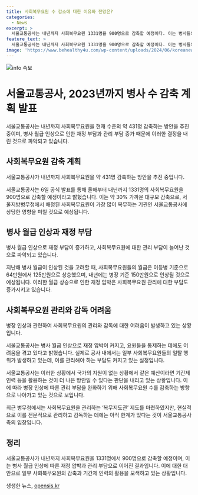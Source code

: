 ```yaml
---
title: 사회복무요원 수 감소에 대한 이유와 전망은?
categories:
  - News
excerpt: >
  서울교통공사는 내년까지 사회복무요원 1331명을 900명으로 감축할 예정이다. 이는 병사들의 월급 인상과 사회복무요원의 관리 및 감독 부담이 증가하기 때문이다. 올해부터 내년까지 400여 명의 감축을 추진 중으로, 이는 대규모 감축으로서 전체적인 재정 압박과 요원 관리의 어려움으로 이어질 것으로 전망된다. 또한, 일부 사회복무요원들의 일탈 행위로 관리 부담이 커지고 있으며, 병무청에서의 지원이 부족한 상황에서 적절한 대안을 모색해야 한다.
feature_text: >
  서울교통공사는 내년까지 사회복무요원 1331명을 900명으로 감축할 예정이다. 이는 병사들의 월급 인상과 사회복무요원의 관리 및 감독 부담이 증가하기 때문이다. 올해부터 내년까지 400여 명의 감축을 추진 중으로, 이는 대규모 감축으로서 전체적인 재정 압박과 요원 관리의 어려움으로 이어질 것으로 전망된다. 또한, 일부 사회복무요원들의 일탈 행위로 관리 부담이 커지고 있으며, 병무청에서의 지원이 부족한 상황에서 적절한 대안을 모색해야 한다.
image: 'https://www.behealthy4u.com/wp-content/uploads/2024/06/koreanews.jpg'
---
```


<p><img src="https://www.behealthy4u.com/wp-content/uploads/2024/06/koreanews.jpg" alt="info 속보" /></p>

<h1 data-ke-size="size26">서울교통공사, 2023년까지 병사 수 감축 계획 발표</h1>

<p data-ke-size="size16"></p>

<p>서울교통공사는 내년까지 사회복무요원을 현재 수준의 약 431명 감축하는 방안을 추진 중이며, 병사 월급 인상으로 인한 재정 부담과 관리 부담 증가 때문에 이러한 결정을 내린 것으로 파악되고 있습니다.</p>

<h2 data-ke-size="size24">사회복무요원 감축 계획</h2>

<p data-ke-size="size16">서울교통공사가 내년까지 사회복무요원을 약 431명 감축하는 방안을 추진 중입니다.</p>

<p>서울교통공사는 6일 공식 발표를 통해 올해부터 내년까지 1331명의 사회복무요원을 900명으로 감축할 예정이라고 밝혔습니다. 이는 약 30% 가까운 대규모 감축으로, 서울지방병무청에서 배정된 사회복무요원이 가장 많이 복무하는 기관인 서울교통공사에 상당한 영향을 미칠 것으로 예상됩니다.</p>

<h2 data-ke-size="size24">병사 월급 인상과 재정 부담</h2>

<p data-ke-size="size16">병사 월급 인상으로 재정 부담이 증가하고, 사회복무요원에 대한 관리 부담이 늘어난 것으로 파악되고 있습니다.</p>

<p>지난해 병사 월급이 인상된 것을 고려할 때, 사회복무요원들의 월급은 이등병 기준으로 64만원에서 125만원으로 상승했으며, 내년에는 병장 기준 150만원으로 인상될 것으로 예상됩니다. 이러한 월급 상승으로 인한 재정 압박은 사회복무요원 관리에 대한 부담도 증가시키고 있습니다.</p>

<h2 data-ke-size="size24">사회복무요원 관리와 감독 어려움</h2>

<p data-ke-size="size16">병장 인상과 관련하여 사회복무요원의 관리와 감독에 대한 어려움이 발생하고 있는 상황입니다.</p>

<p>서울교통공사는 병사 월급 인상으로 재정 압박이 커지고, 요원들을 통제하는 데에도 어려움을 겪고 있다고 밝혔습니다. 실제로 공사 내에서는 일부 사회복무요원들의 일탈 행위가 발생하고 있는데, 이를 관리해야 하는 부담도 커지고 있는 실정입니다.</p>

<p>서울교통공사는 이러한 상황에서 국가의 지원이 없는 상황에서 같은 예산이라면 기간제 인력 등을 활용하는 것이 더 나은 방안일 수 있다는 판단을 내리고 있는 상황입니다. 이에 따라 병장 인상에 따른 관리 부담을 완화하기 위해 사회복무요원 수를 감축하는 방향으로 나아가고 있는 것으로 보입니다.</p>

<p>최근 병무청에서는 사회복무요원을 관리하는 ‘복무지도관’ 제도를 마련하였지만, 현실적으로 이를 전문적으로 관리하고 감독하는 데에는 아직 한계가 있다는 것이 서울교통공사 측의 입장입니다.</p>

<h2 data-ke-size="size24">정리</h2>

<p data-ke-size="size16">서울교통공사가 내년까지 사회복무요원을 1331명에서 900명으로 감축할 예정이며, 이는 병사 월급 인상에 따른 재정 압박과 관리 부담으로 이어진 결과입니다. 이에 대한 대안으로 일부 사회복무요원의 감축과 기간제 인력의 활용을 모색하고 있는 상황입니다.</p>
생생한 뉴스, <a href="https://opensis.kr" rel="dofollow">opensis.kr</a>


